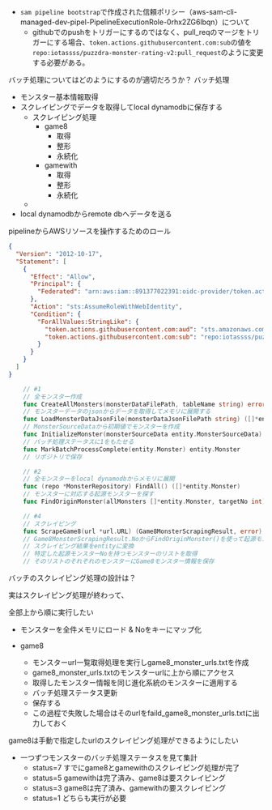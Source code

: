 - `sam pipeline bootstrap`で作成された信頼ポリシー（aws-sam-cli-managed-dev-pipel-PipelineExecutionRole-0rhx2ZG6lbqn）について
    - githubでのpushをトリガーにするのではなく、pull_reqのマージをトリガーにする場合、`token.actions.githubusercontent.com:sub`の値を`repo:iotassss/puzzdra-monster-rating-v2:pull_request`のように変更する必要がある。

バッチ処理についてはどのようにするのが適切だろうか？
バッチ処理
- モンスター基本情報取得
- スクレイピングでデータを取得してlocal dynamodbに保存する
    - スクレイピング処理
        - game8
            - 取得
            - 整形
            - 永続化
        - gamewith
            - 取得
            - 整形
            - 永続化
    -
- local dynamodbからremote dbへデータを送る



pipelineからAWSリソースを操作するためのロール
```json
{
  "Version": "2012-10-17",
  "Statement": [
    {
      "Effect": "Allow",
      "Principal": {
        "Federated": "arn:aws:iam::891377022391:oidc-provider/token.actions.githubusercontent.com"
      },
      "Action": "sts:AssumeRoleWithWebIdentity",
      "Condition": {
        "ForAllValues:StringLike": {
          "token.actions.githubusercontent.com:aud": "sts.amazonaws.com",
          "token.actions.githubusercontent.com:sub": "repo:iotassss/puzzdra-monster-rating-v2:ref:refs/heads/develop"
        }
      }
    }
  ]
}
```

```go
    // #1
    // 全モンスター作成
    func CreateAllMonsters(monsterDataFilePath, tableName string) error
    // モンスターデータのjsonからデータを取得してメモリに展開する
    func LoadMonsterDataJsonFile(monsterDataJsonFilePath string) ([]*entity.MonsterSourceData, error)
    // MonsterSourceDataから初期値でモンスターを作成
    func InitializeMonster(monsterSourceData entity.MonsterSourceData) entity.Monster
    // バッチ処理ステータスに1をもたせる
    func MarkBatchProcessComplete(entity.Monster) entity.Monster
    // リポジトリで保存

    // #2
    // 全モンスターをlocal dynamodbからメモリに展開
    func (repo *MonsterRepository) FindAll() ([]*entity.Monster)
    // モンスターに対応する起源モンスターを探す
    func FindOriginMonster(allMonsters []*entity.Monster, targetNo int) (entity.Monster error)

    // #4
    // スクレイピング
    func ScrapeGame8(url *url.URL) (Game8MonsterScrapingResult, error)
    // Game8MonsterScrapingResult.NoからFindOriginMonster()を使って起源モンスターを特定
    // スクレイピング結果をentityに変換
    // 特定した起源モンスターNoを持つモンスターのリストを取得
    // そのリストのそれぞれのモンスターにGame8モンスター情報を保存
```

バッチのスクレイピング処理の設計は？

実はスクレイピング処理が終わって、

全部上から順に実行したい

- モンスターを全件メモリにロード & Noをキーにマップ化


- game8
  - モンスターurl一覧取得処理を実行しgame8_monster_urls.txtを作成
  - game8_monster_urls.txtのモンスターurlに上から順にアクセス
  - 取得したモンスター情報を同じ進化系統のモンスターに適用する
  - バッチ処理ステータス更新
  - 保存する
  - この過程で失敗した場合はそのurlをfaild_game8_monster_urls.txtに出力しておく


game8は手動で指定したurlのスクレイピング処理ができるようにしたい




- 一つずつモンスターのバッチ処理ステータスを見て集計
  - status=7 すでにgame8とgamewithのスクレイピング処理が完了
  - status=5 gamewithは完了済み、game8は要スクレイピング
  - status=3 game8は完了済み、gamewithの要スクレイピング
  - status=1 どちらも実行が必要
